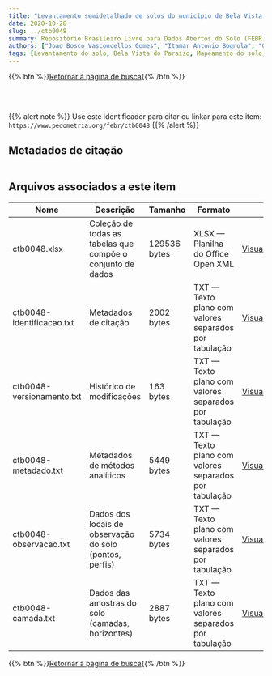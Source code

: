 ```yaml
---
title: "Levantamento semidetalhado de solos do município de Bela Vista do Paraíso - PR"
date: 2020-10-28
slug: ../ctb0048
summary: Repositório Brasileiro Livre para Dados Abertos do Solo (FEBR) | A febre dos dados de solo no Brasil
authors: ["Joao Bosco Vasconcellos Gomes", "Itamar Antonio Bognola", "Gustavo Ribas Curcio", "João Henrique Caviglione", "Alexandre Uhlmann", "Alcides Cardoso", "Américo Pereira de Carvalho"]
tags: [Levantamento do solo, Bela Vista do Paraíso, Mapeamento do solo,]
---
```


<style>
div.alert > div {
    font-size: 0.8rem;
}
</style>

{{% btn %}}<a href="/febr/buscar/">Retornar à página de busca</a>{{% /btn %}}

<br>
<br>

{{% alert note %}}
Use este identificador para citar ou linkar para este item: `https://www.pedometria.org/febr/ctb0048`
{{% /alert %}}

## Metadados de citação

<table>
<!-- Fonte: https://gist.github.com/jfreels/6814721 -->
<script src="https://d3js.org/d3.v3.min.js" charset="utf-8"></script>
<script type='text/javascript' src='/febr/buscar/script.js'></script>
<script type='text/javascript'>
  d3.tsv('ctb0048-identificacao.txt',function (data) {
    var columns = ['campo', 'valor']
    tabulate(data, columns)
  })
</script>
</table>

## Arquivos associados a este item

<table style="width:100%">
  <thead>
    <tr>
      <th>Nome</th>
      <th>Descrição</th>
      <th>Tamanho</th>
      <th>Formato</th>
      <th></th>
    </tr>
  </thead>
  <tbody>
    <tr>
      <td>ctb0048.xlsx</td>
      <td>Coleção de todas as tabelas que compõe o conjunto de dados</td>
      <td>129536 bytes</td>
      <td>XLSX — Planilha do Office Open XML</td>
      <td><a href="https://cloud.utfpr.edu.br/index.php/s/Df6dhfzYJ1DDeso/download?path=%2Fctb0048&files=ctb0048.xlsx" class="btn btn-primary btn-block" role="button">Visualizar/Abrir</a></td>
    </tr>
    <tr>
      <td>ctb0048-identificacao.txt</td>
      <td>Metadados de citação</td>
      <td>2002 bytes</td>
      <td>TXT — Texto plano com valores separados por tabulação</td>
      <td><a href="https://cloud.utfpr.edu.br/index.php/s/Df6dhfzYJ1DDeso/download?path=%2Fctb0048&files=ctb0048-identificacao.txt" class="btn btn-primary btn-block" role="button">Visualizar/Abrir</a></td>
    </tr>
    <tr>
      <td>ctb0048-versionamento.txt</td>
      <td>Histórico de modificações</td>
      <td>163 bytes</td>
      <td>TXT — Texto plano com valores separados por tabulação</td>
      <td><a href="https://cloud.utfpr.edu.br/index.php/s/Df6dhfzYJ1DDeso/download?path=%2Fctb0048&files=ctb0048-versionamento.txt" class="btn btn-primary btn-block" role="button">Visualizar/Abrir</a></td>
    </tr>
    <tr>
      <td>ctb0048-metadado.txt</td>
      <td>Metadados de métodos analíticos</td>
      <td>5449 bytes</td>
      <td>TXT — Texto plano com valores separados por tabulação</td>
      <td><a href="https://cloud.utfpr.edu.br/index.php/s/Df6dhfzYJ1DDeso/download?path=%2Fctb0048&files=ctb0048-metadado.txt" class="btn btn-primary btn-block" role="button">Visualizar/Abrir</a></td>
    </tr>
    <tr>
      <td>ctb0048-observacao.txt</td>
      <td>Dados dos locais de observação do solo (pontos, perfis)</td>
      <td>5734 bytes</td>
      <td>TXT — Texto plano com valores separados por tabulação</td>
      <td><a href="https://cloud.utfpr.edu.br/index.php/s/Df6dhfzYJ1DDeso/download?path=%2Fctb0048&files=ctb0048-observacao.txt" class="btn btn-primary btn-block" role="button">Visualizar/Abrir</a></td>
    </tr>
    <tr>
      <td>ctb0048-camada.txt</td>
      <td>Dados das amostras do solo (camadas, horizontes)</td>
      <td>2887 bytes</td>
      <td>TXT — Texto plano com valores separados por tabulação</td>
      <td><a href="https://cloud.utfpr.edu.br/index.php/s/Df6dhfzYJ1DDeso/download?path=%2Fctb0048&files=ctb0048-camada.txt" class="btn btn-primary btn-block" role="button">Visualizar/Abrir</a></td>
    </tr>
  </tbody>
</table>

{{% btn %}}<a href="/febr/buscar/">Retornar à página de busca</a>{{% /btn %}}
